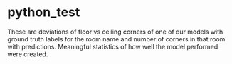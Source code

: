 # python_test

These are deviations of floor vs ceiling corners of one of our models with ground truth labels
for the room name and number of corners in that room with predictions.
Meaningful statistics of how well the model performed were created.
